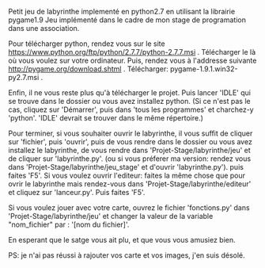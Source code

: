 Petit jeu de labyrinthe implementé en python2.7 en utilisant la librairie pygame1.9
Jeu implémenté dans le cadre de mon stage de programation dans une association.

Pour télécharger python, rendez vous sur le site https://www.python.org/ftp/python/2.7.7/python-2.7.7.msi .
Télécharger le là où vous voulez sur votre ordinateur. Puis, rendez vous à l'addresse suivante http://pygame.org/download.shtml .
Télécharger: pygame-1.9.1.win32-py2.7.msi .

Enfin, il ne vous reste plus qu'à télécharger le projet. Puis lancer 'IDLE' qui se trouve dans le dossier ou vous avez installez python. 
(Si ce n'est pas le cas, cliquez sur 'Démarrer', puis dans 'tous les programmes' et charchez-y 'python'. 'IDLE' devrait se trouver dans le même répertoire.)

Pour terminer, si vous souhaiter ouvrir le labyrinthe, il vous suffit de cliquer sur 'fichier', puis 'ouvrir', puis de vous rendre dans le dossier ou vous avez installez le labyrinthe, de vous rendre dans 'Projet-Stage/labyrinthe/jeu' et de cliquer sur 'labyrinthe.py'. (ou si vous préferer ma version: rendez vous dans 'Projet-Stage/labyrinthe/jeu_stage' et d'ouvrir 'labyrinthe.py'). puis faites 'F5'.
Si vous voulez ouvrir l'editeur: faites la même chose que pour ovrir le labyrinthe mais rendez-vous dans 'Projet-Stage/labyrinthe/editeur' et cliquez sur 'lanceur.py'. Puis faites 'F5'.

Si vous voulez jouer avec votre carte, ouvrez le fichier 'fonctions.py' dans 'Projet-Stage/labyrinthe/jeu' et changer la valeur de la variable "nom_fichier" par : '[nom du fichier]'.

En esperant que le satge vous ait plu, et que vous vous amusiez bien.

PS: je n'ai pas réussi à rajouter vos carte et vos images, j'en suis désolé.

